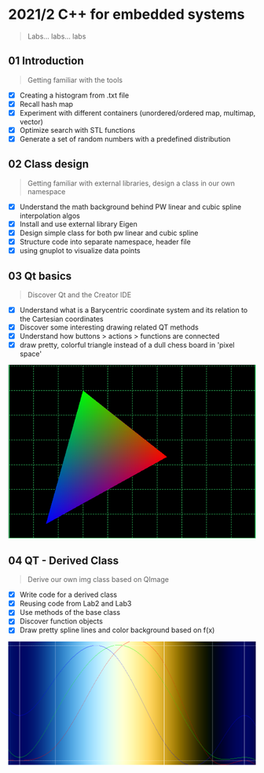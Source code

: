 # 2021/2 C++ for embedded systems
>Labs... labs... labs

## 01 Introduction
> Getting familiar with the tools

- [x] Creating a histogram from .txt file
- [x] Recall hash map
- [x] Experiment with different containers (unordered/ordered map, multimap, vector)
- [x] Optimize search with STL functions 
- [x] Generate a set of random numbers with a predefined distribution

## 02 Class design
> Getting familiar with external libraries, design a class in our own namespace

- [x] Understand the math background behind PW linear and cubic spline interpolation algos
- [x] Install and use external library Eigen
- [x] Design simple class for both pw linear and cubic spline
- [x] Structure code into separate namespace, header file
- [x] using gnuplot to visualize data points

## 03 Qt basics
> Discover Qt and the Creator IDE

- [x] Understand what is a Barycentric coordinate system and its relation to the Cartesian coordinates
- [x] Discover some interesting drawing related QT methods
- [x] Understand how buttons > actions > functions are connected
- [x] draw pretty, colorful triangle instead of a dull chess board in 'pixel space'

![Colorful triangle](/03/triangle.png?raw=true "Lab 03 - Triangle")


## 04 QT - Derived Class
> Derive our own img class based on QImage

- [x] Write code for a derived class
- [x] Reusing code from Lab2 and Lab3
- [x] Use methods of the base class
- [x] Discover function objects
- [x] Draw pretty spline lines and color background based on f(x)

![Colorful splines](/04/derived_spline.png?raw=true "Lab 04 - Derived spline")